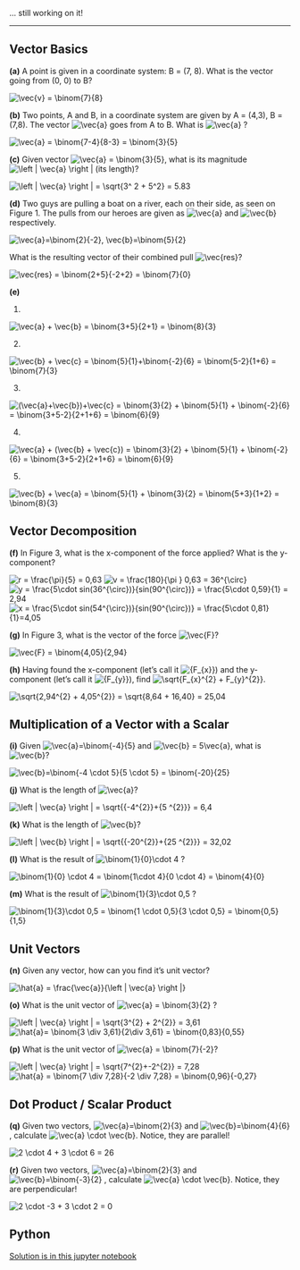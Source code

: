 
... still working on it!

-----

## Vector Basics

**(a)** A point is given in a coordinate system: B = (7, 8).
What is the vector going from (0, 0) to B?

  <img src="https://latex.codecogs.com/gif.latex?\vec{v}&space;=&space;\binom{7}{8}" title="\vec{v} = \binom{7}{8}" />

  
**(b)** Two points, A and B, in a coordinate system are given by A = (4,3), B = (7,8).
The vector <img src="https://latex.codecogs.com/gif.latex?\vec{a}" title="\vec{a}" /> goes from A to B. What is <img src="https://latex.codecogs.com/gif.latex?\vec{a}" title="\vec{a}" /> ?

<img src="https://latex.codecogs.com/gif.latex?\vec{a}&space;=&space;\binom{7-4}{8-3}&space;=&space;\binom{3}{5}" title="\vec{a} = \binom{7-4}{8-3} = \binom{3}{5}" />


**(c)** Given vector <img src="https://latex.codecogs.com/gif.latex?\inline&space;\vec{a}&space;=&space;\binom{3}{5}" title="\vec{a} = \binom{3}{5}" />, what is its magnitude <img src="https://latex.codecogs.com/gif.latex?\inline&space;\left&space;|&space;\vec{a}&space;\right&space;|" title="\left | \vec{a} \right |" /> (its length)?

<img src="https://latex.codecogs.com/gif.latex?\left&space;|&space;\vec{a}&space;\right&space;|&space;=&space;\sqrt{3^&space;2&space;&plus;&space;5^2}&space;=&space;5.83" title="\left | \vec{a} \right | = \sqrt{3^ 2 + 5^2} = 5.83" />


**(d)** Two guys are pulling a boat on a river, each on their side, as seen on Figure 1. The pulls from our heroes are given as <img src="https://latex.codecogs.com/gif.latex?\inline&space;\vec{a}" title="\vec{a}" /> and <img src="https://latex.codecogs.com/gif.latex?\inline&space;\vec{b}" title="\vec{b}" /> respectively. 

<img src="https://latex.codecogs.com/gif.latex?\inline&space;\vec{a}=\binom{2}{-2},&space;\vec{b}=\binom{5}{2}" title="\vec{a}=\binom{2}{-2}, \vec{b}=\binom{5}{2}" />

What is the resulting vector of their combined pull <img src="https://latex.codecogs.com/gif.latex?\inline&space;\vec{res}" title="\vec{res}" />?

<img src="https://latex.codecogs.com/gif.latex?\vec{res}&space;=&space;\binom{2&plus;5}{-2&plus;2}&space;=&space;\binom{7}{0}" title="\vec{res} = \binom{2+5}{-2+2} = \binom{7}{0}" />

**(e)**

  1. 
   <img src="https://latex.codecogs.com/gif.latex?\vec{a}&space;&plus;&space;\vec{b}&space;=&space;\binom{3&plus;5}{2&plus;1}&space;=&space;\binom{8}{3}" title="\vec{a} + \vec{b} = \binom{3+5}{2+1} = \binom{8}{3}" />

  
  
 2.
<img src="https://latex.codecogs.com/gif.latex?\vec{b}&space;&plus;&space;\vec{c}&space;=&space;\binom{5}{1}&plus;\binom{-2}{6}&space;=&space;\binom{5-2}{1&plus;6}&space;=&space;\binom{7}{3}" title="\vec{b} + \vec{c} = \binom{5}{1}+\binom{-2}{6} = \binom{5-2}{1+6} = \binom{7}{3}" />



 3. 

<img src="https://latex.codecogs.com/gif.latex?(\vec{a}&plus;\vec{b})&plus;\vec{c}&space;=&space;\binom{3}{2}&space;&plus;&space;\binom{5}{1}&space;&plus;&space;\binom{-2}{6}&space;=&space;\binom{3&plus;5-2}{2&plus;1&plus;6}&space;=&space;\binom{6}{9}" title="(\vec{a}+\vec{b})+\vec{c} = \binom{3}{2} + \binom{5}{1} + \binom{-2}{6} = \binom{3+5-2}{2+1+6} = \binom{6}{9}" />

 4.
<img src="https://latex.codecogs.com/gif.latex?\vec{a}&space;&plus;&space;(\vec{b}&space;&plus;&space;\vec{c})&space;=&space;\binom{3}{2}&space;&plus;&space;\binom{5}{1}&space;&plus;&space;\binom{-2}{6}&space;=&space;\binom{3&plus;5-2}{2&plus;1&plus;6}&space;=&space;\binom{6}{9}" title="\vec{a} + (\vec{b} + \vec{c}) = \binom{3}{2} + \binom{5}{1} + \binom{-2}{6} = \binom{3+5-2}{2+1+6} = \binom{6}{9}" />



 5.

<img src="https://latex.codecogs.com/gif.latex?\vec{b}&space;&plus;&space;\vec{a}&space;=&space;\binom{5}{1}&space;&plus;&space;\binom{3}{2}&space;=&space;\binom{5&plus;3}{1&plus;2}&space;=&space;\binom{8}{3}" title="\vec{b} + \vec{a} = \binom{5}{1} + \binom{3}{2} = \binom{5+3}{1+2} = \binom{8}{3}" />


## Vector Decomposition

 **(f)** In Figure 3, what is the x-component of the force applied? What is the y-component?
 
<img src="https://latex.codecogs.com/gif.latex?r&space;=&space;\frac{\pi}{5}&space;=&space;0,63" title="r = \frac{\pi}{5} = 0,63" />

<img src="https://latex.codecogs.com/gif.latex?v&space;=&space;\frac{180}{\pi&space;}&space;0,63&space;=&space;36^{\circ}" title="v = \frac{180}{\pi } 0,63 = 36^{\circ}" />


<img src="https://latex.codecogs.com/gif.latex?y&space;=&space;\frac{5\cdot&space;sin(36^{\circ})}{sin(90^{\circ})}&space;=&space;\frac{5\cdot&space;0,59}{1}&space;=&space;2,94" title="y = \frac{5\cdot sin(36^{\circ})}{sin(90^{\circ})} = \frac{5\cdot 0,59}{1} = 2,94" />


<img src="https://latex.codecogs.com/gif.latex?x&space;=&space;\frac{5\cdot&space;sin(54^{\circ})}{sin(90^{\circ})}&space;=&space;\frac{5\cdot&space;0,81}{1}=4,05" title="x = \frac{5\cdot sin(54^{\circ})}{sin(90^{\circ})} = \frac{5\cdot 0,81}{1}=4,05" />


**(g)** In Figure 3, what is the vector of the force <img src="https://latex.codecogs.com/gif.latex?\inline&space;\vec{F}" title="\vec{F}" />?

<img src="https://latex.codecogs.com/gif.latex?\vec{F}&space;=&space;\binom{4,05}{2,94}" title="\vec{F} = \binom{4,05}{2,94}" />


**(h)** Having found the x-component (let’s call it <img src="https://latex.codecogs.com/gif.latex?\inline&space;{F_{x}}" title="{F_{x}}" />) and the y-component (let’s call it <img src="https://latex.codecogs.com/gif.latex?\inline&space;{F_{y}}" title="{F_{y}}" />), find <img src="https://latex.codecogs.com/gif.latex?\inline&space;\sqrt{F_{x}^{2}&space;&plus;&space;F_{y}^{2}}" title="\sqrt{F_{x}^{2} + F_{y}^{2}}" />.


<img src="https://latex.codecogs.com/gif.latex?\sqrt{2,94^{2}&space;&plus;&space;4,05^{2}}&space;=&space;\sqrt{8,64&space;&plus;&space;16,40}&space;=&space;25,04" title="\sqrt{2,94^{2} + 4,05^{2}} = \sqrt{8,64 + 16,40} = 25,04" />


## Multiplication of a Vector with a Scalar

**(i)** Given <img src="https://latex.codecogs.com/gif.latex?\inline&space;\vec{a}=\binom{-4}{5}" title="\vec{a}=\binom{-4}{5}" /> and <img src="https://latex.codecogs.com/gif.latex?\inline&space;\vec{b}&space;=&space;5\vec{a}" title="\vec{b} = 5\vec{a}" />, what is <img src="https://latex.codecogs.com/gif.latex?\inline&space;\vec{b}" title="\vec{b}" />?

<img src="https://latex.codecogs.com/gif.latex?\vec{b}=\binom{-4&space;\cdot&space;5}{5&space;\cdot&space;5}&space;=&space;\binom{-20}{25}" title="\vec{b}=\binom{-4 \cdot 5}{5 \cdot 5} = \binom{-20}{25}" />

**(j)** What is the length of <img src="https://latex.codecogs.com/gif.latex?\inline&space;\vec{a}" title="\vec{a}" />?

<img src="https://latex.codecogs.com/gif.latex?\left&space;|&space;\vec{a}&space;\right&space;|&space;=&space;\sqrt{{-4^{2}}&plus;{5&space;^{2}}}&space;=&space;6,4" title="\left | \vec{a} \right | = \sqrt{{-4^{2}}+{5 ^{2}}} = 6,4" />

**(k)** What is the length of <img src="https://latex.codecogs.com/gif.latex?\inline&space;\vec{b}" title="\vec{b}" />?

<img src="https://latex.codecogs.com/gif.latex?\left&space;|&space;\vec{b}&space;\right&space;|&space;=&space;\sqrt{{-20^{2}}&plus;{25&space;^{2}}}&space;=&space;32,02" title="\left | \vec{b} \right | = \sqrt{{-20^{2}}+{25 ^{2}}} = 32,02" />

**(l)** What is the result of <img src="https://latex.codecogs.com/gif.latex?\inline&space;\binom{1}{0}\cdot&space;4" title="\binom{1}{0}\cdot 4" /> ?


<img src="https://latex.codecogs.com/gif.latex?\binom{1}{0}&space;\cdot&space;4&space;=&space;\binom{1\cdot&space;4}{0&space;\cdot&space;4}&space;=&space;\binom{4}{0}" title="\binom{1}{0} \cdot 4 = \binom{1\cdot 4}{0 \cdot 4} = \binom{4}{0}" />


**(m)** What is the result of <img src="https://latex.codecogs.com/gif.latex?\inline&space;\binom{1}{3}\cdot&space;0,5" title="\binom{1}{3}\cdot 0,5" /> ?

<img src="https://latex.codecogs.com/gif.latex?\binom{1}{3}\cdot&space;0,5&space;=&space;\binom{1&space;\cdot&space;0,5}{3&space;\cdot&space;0,5}&space;=&space;\binom{0,5}{1,5}" title="\binom{1}{3}\cdot 0,5 = \binom{1 \cdot 0,5}{3 \cdot 0,5} = \binom{0,5}{1,5}" />

## Unit Vectors

**(n)** Given any vector, how can you find it’s unit vector?

<img src="https://latex.codecogs.com/gif.latex?\hat{a}&space;=&space;\frac{\vec{a}}{\left&space;|&space;\vec{a}&space;\right&space;|}" title="\hat{a} = \frac{\vec{a}}{\left | \vec{a} \right |}" />

**(o)** What is the unit vector of <img src="https://latex.codecogs.com/gif.latex?\inline&space;\vec{a}&space;=&space;\binom{3}{2}" title="\vec{a} = \binom{3}{2}" /> ?

<img src="https://latex.codecogs.com/gif.latex?\left&space;|&space;\vec{a}&space;\right&space;|&space;=&space;\sqrt{3^{2}&space;&plus;&space;2^{2}}&space;=&space;3,61" title="\left | \vec{a} \right | = \sqrt{3^{2} + 2^{2}} = 3,61" />

<img src="https://latex.codecogs.com/gif.latex?\hat{a}=&space;\binom{3&space;\div&space;3,61}{2\div&space;3,61}&space;=&space;\binom{0,83}{0,55}" title="\hat{a}= \binom{3 \div 3,61}{2\div 3,61} = \binom{0,83}{0,55}" />


**(p)** What is the unit vector of <img src="https://latex.codecogs.com/gif.latex?\inline&space;\vec{a}&space;=&space;\binom{7}{-2}" title="\vec{a} = \binom{7}{-2}" />?

<img src="https://latex.codecogs.com/gif.latex?\left&space;|&space;\vec{a}&space;\right&space;|&space;=&space;\sqrt{7^{2}&plus;-2^{2}}&space;=&space;7,28" title="\left | \vec{a} \right | = \sqrt{7^{2}+-2^{2}} = 7,28" />

<img src="https://latex.codecogs.com/gif.latex?\hat{a}&space;=&space;\binom{7&space;\div&space;7,28}{-2&space;\div&space;7,28}&space;=&space;\binom{0,96}{-0,27}" title="\hat{a} = \binom{7 \div 7,28}{-2 \div 7,28} = \binom{0,96}{-0,27}" />


## Dot Product / Scalar Product

**(q)**  Given two vectors, <img src="https://latex.codecogs.com/gif.latex?\inline&space;\vec{a}=\binom{2}{3}" title="\vec{a}=\binom{2}{3}" /> and <img src="https://latex.codecogs.com/gif.latex?\inline&space;\vec{b}=\binom{4}{6}" title="\vec{b}=\binom{4}{6}" /> , calculate <img src="https://latex.codecogs.com/gif.latex?\inline&space;\vec{a}&space;\cdot&space;\vec{b}" title="\vec{a} \cdot \vec{b}" />. Notice, they are
parallel!

<img src="https://latex.codecogs.com/gif.latex?2&space;\cdot&space;4&space;&plus;&space;3&space;\cdot&space;6&space;=&space;26" title="2 \cdot 4 + 3 \cdot 6 = 26" />


**(r)** Given two vectors, <img src="https://latex.codecogs.com/gif.latex?\inline&space;\vec{a}=\binom{2}{3}" title="\vec{a}=\binom{2}{3}" /> and <img src="https://latex.codecogs.com/gif.latex?\inline&space;\vec{b}=\binom{-3}{2}" title="\vec{b}=\binom{-3}{2}" /> , calculate <img src="https://latex.codecogs.com/gif.latex?\inline&space;\vec{a}&space;\cdot&space;\vec{b}" title="\vec{a} \cdot \vec{b}" />. Notice, they are perpendicular!


<img src="https://latex.codecogs.com/gif.latex?2&space;\cdot&space;-3&space;&plus;&space;3&space;\cdot&space;2&space;=&space;0" title="2 \cdot -3 + 3 \cdot 2 = 0" />

## Python

[Solution is in this jupyter notebook](https://github.com/PBASOFT/Data-Science/blob/main/Vector-fun/Vector-fun.ipynb)
